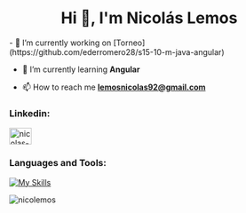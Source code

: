 <h1 align="center">Hi 👋, I'm Nicolás Lemos</h1>
- 🔭 I’m currently working on [Torneo](https://github.com/ederromero28/s15-10-m-java-angular)

- 🌱 I’m currently learning **Angular**

- 📫 How to reach me **lemosnicolas92@gmail.com**
<h3 align="left">Linkedin:</h3>
<p align="left">
<a href="https://linkedin.com/in/nicolas-lemos" target="blank"><img align="center" src="https://raw.githubusercontent.com/rahuldkjain/github-profile-readme-generator/master/src/images/icons/Social/linked-in-alt.svg" alt="nicolas-lemos" height="30" width="40" /></a>
</p>

<h3 align="left">Languages and Tools:</h3>

[![My Skills](https://skillicons.dev/icons?i=java,spring,postgres,mysql,git,postman&theme=light&perline=3)](https://skillicons.dev)

<p><img align="center" src="https://github-readme-stats.vercel.app/api/top-langs?username=nicolemos&show_icons=true&locale=en&layout=compact" alt="nicolemos" /></p>
